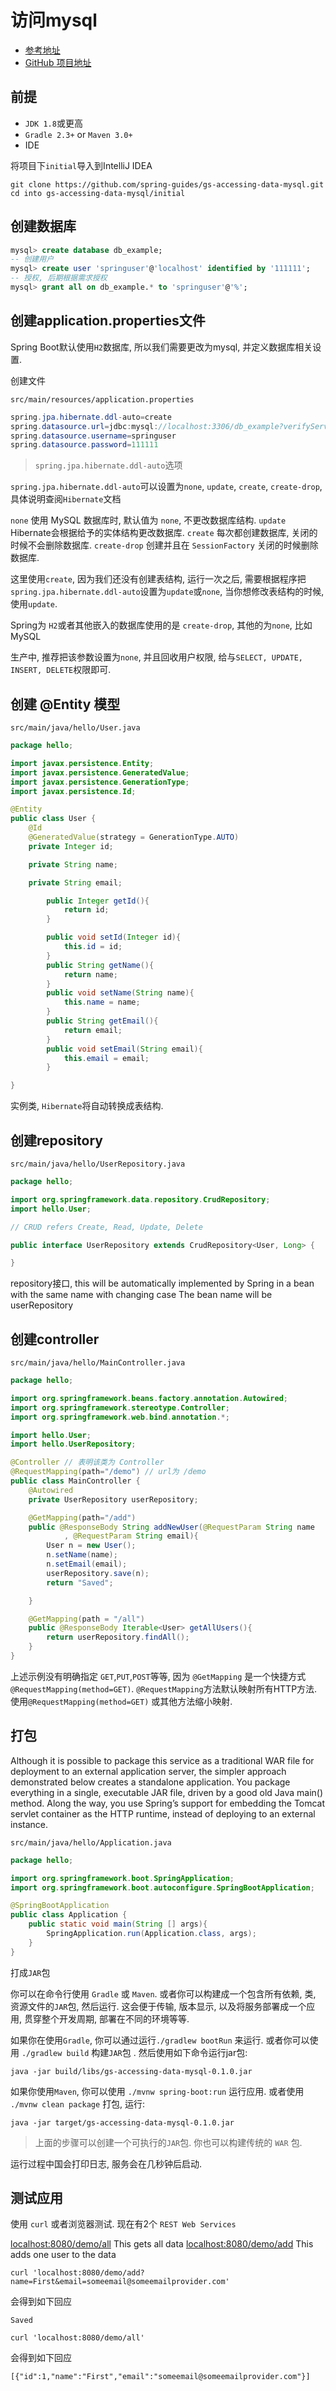 # 访问mysql

- [参考地址](https://spring.io/guides/gs/accessing-data-mysql/)
- [GitHub 项目地址](https://github.com/spring-guides/gs-accessing-data-mysql)

## 前提

- `JDK 1.8`或更高
- `Gradle 2.3+` or `Maven 3.0+`
- IDE

将项目下`initial`导入到IntelliJ IDEA

```shell
git clone https://github.com/spring-guides/gs-accessing-data-mysql.git
cd into gs-accessing-data-mysql/initial
```

## 创建数据库

```sql
mysql> create database db_example;
-- 创建用户
mysql> create user 'springuser'@'localhost' identified by '111111';
-- 授权, 后期根据需求授权
mysql> grant all on db_example.* to 'springuser'@'%';
```

## 创建application.properties文件

Spring Boot默认使用`H2`数据库, 所以我们需要更改为mysql, 并定义数据库相关设置.

创建文件

`src/main/resources/application.properties`

```java
spring.jpa.hibernate.ddl-auto=create
spring.datasource.url=jdbc:mysql://localhost:3306/db_example?verifyServerCertificate=false&useSSL=false&requireSSL=false
spring.datasource.username=springuser
spring.datasource.password=111111
```

> `spring.jpa.hibernate.ddl-auto`选项

`spring.jpa.hibernate.ddl-auto`可以设置为`none`, `update`, `create`, `create-drop`, 具体说明查阅`Hibernate`文档

`none` 使用 MySQL 数据库时, 默认值为 `none`, 不更改数据库结构.
`update` Hibernate会根据给予的实体结构更改数据库.
`create` 每次都创建数据库, 关闭的时候不会删除数据库.
`create-drop` 创建并且在 `SessionFactory` 关闭的时候删除数据库.

这里使用`create`, 因为我们还没有创建表结构, 运行一次之后, 需要根据程序把`spring.jpa.hibernate.ddl-auto`设置为`update`或`none`, 当你想修改表结构的时候, 使用`update`.

Spring为 `H2`或者其他嵌入的数据库使用的是 `create-drop`, 其他的为`none`, 比如 MySQL

生产中, 推荐把该参数设置为`none`, 并且回收用户权限, 给与`SELECT, UPDATE, INSERT, DELETE`权限即可.

## 创建 @Entity 模型

`src/main/java/hello/User.java`

```java
package hello;

import javax.persistence.Entity;
import javax.persistence.GeneratedValue;
import javax.persistence.GenerationType;
import javax.persistence.Id;

@Entity
public class User {
    @Id
    @GeneratedValue(strategy = GenerationType.AUTO)
    private Integer id;

    private String name;

    private String email;

        public Integer getId(){
            return id;
        }

        public void setId(Integer id){
            this.id = id;
        }
        public String getName(){
            return name;
        }
        public void setName(String name){
            this.name = name;
        }
        public String getEmail(){
            return email;
        }
        public void setEmail(String email){
            this.email = email;
        }

}
```

实例类,  `Hibernate`将自动转换成表结构.

## 创建repository

`src/main/java/hello/UserRepository.java`

```java
package hello;

import org.springframework.data.repository.CrudRepository;
import hello.User;

// CRUD refers Create, Read, Update, Delete

public interface UserRepository extends CrudRepository<User, Long> {

}
```

repository接口, this will be automatically implemented by Spring in a bean with the same name with changing case The bean name will be userRepository

## 创建controller

`src/main/java/hello/MainController.java`

```java
package hello;

import org.springframework.beans.factory.annotation.Autowired;
import org.springframework.stereotype.Controller;
import org.springframework.web.bind.annotation.*;

import hello.User;
import hello.UserRepository;

@Controller // 表明该类为 Controller
@RequestMapping(path="/demo") // url为 /demo
public class MainController {
    @Autowired
    private UserRepository userRepository;

    @GetMapping(path="/add")
    public @ResponseBody String addNewUser(@RequestParam String name
            , @RequestParam String email){
        User n = new User();
        n.setName(name);
        n.setEmail(email);
        userRepository.save(n);
        return "Saved";

    }

    @GetMapping(path = "/all")
    public @ResponseBody Iterable<User> getAllUsers(){
        return userRepository.findAll();
    }
}
```

上述示例没有明确指定 `GET`,`PUT`,`POST`等等, 因为 `@GetMapping` 是一个快捷方式 `@RequestMapping(method=GET)`. `@RequestMapping`方法默认映射所有HTTP方法. 使用`@RequestMapping(method=GET)` 或其他方法缩小映射.

## 打包

Although it is possible to package this service as a traditional WAR file for deployment to an external application server, the simpler approach demonstrated below creates a standalone application. You package everything in a single, executable JAR file, driven by a good old Java main() method. Along the way, you use Spring’s support for embedding the Tomcat servlet container as the HTTP runtime, instead of deploying to an external instance.

`src/main/java/hello/Application.java`

```java
package hello;

import org.springframework.boot.SpringApplication;
import org.springframework.boot.autoconfigure.SpringBootApplication;

@SpringBootApplication
public class Application {
    public static void main(String [] args){
        SpringApplication.run(Application.class, args);
    }
}
```

打成`JAR`包

你可以在命令行使用 `Gradle` 或 `Maven`. 或者你可以构建成一个包含所有依赖, 类, 资源文件的`JAR`包, 然后运行. 这会便于传输, 版本显示, 以及将服务部署成一个应用, 贯穿整个开发周期, 部署在不同的环境等等.

如果你在使用`Gradle`, 你可以通过运行`./gradlew bootRun` 来运行. 或者你可以使用 `./gradlew build` 构建`JAR`包 . 然后使用如下命令运行jar包:

    java -jar build/libs/gs-accessing-data-mysql-0.1.0.jar

如果你使用`Maven`, 你可以使用 `./mvnw spring-boot:run` 运行应用. 或者使用 `./mvnw clean package` 打包, 运行:

    java -jar target/gs-accessing-data-mysql-0.1.0.jar

> 上面的步骤可以创建一个可执行的`JAR`包. 你也可以构建传统的 `WAR` 包.

运行过程中国会打印日志, 服务会在几秒钟后启动.

## 测试应用

使用 `curl` 或者浏览器测试. 现在有2个 `REST Web Services`

[localhost:8080/demo/all](localhost:8080/demo/all) This gets all data [localhost:8080/demo/add](localhost:8080/demo/add) This adds one user to the data

    curl 'localhost:8080/demo/add?name=First&email=someemail@someemailprovider.com'

会得到如下回应

    Saved

`curl 'localhost:8080/demo/all'`

会得到如下回应

    [{"id":1,"name":"First","email":"someemail@someemailprovider.com"}]
